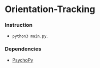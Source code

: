 # Orientation-Tracking

### Instruction
- `python3 main.py`.

### Dependencies
- [PsychoPy](https://www.psychopy.org/)

